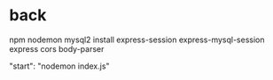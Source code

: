 # back

npm
nodemon
mysql2
install
express-session
express-mysql-session
express
cors
body-parser

"start": "nodemon index.js"
